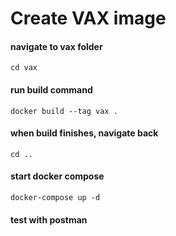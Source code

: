 # Create VAX image

#### navigate to vax folder

    cd vax

#### run build command

    docker build --tag vax .

#### when build finishes, navigate back

    cd ..

#### start docker compose

    docker-compose up -d

#### test with postman    